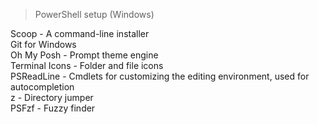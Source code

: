 >PowerShell setup (Windows)

Scoop - A command-line installer  
Git for Windows  
Oh My Posh - Prompt theme engine  
Terminal Icons - Folder and file icons  
PSReadLine - Cmdlets for customizing the editing environment, used for autocompletion  
z - Directory jumper  
PSFzf - Fuzzy finder  
